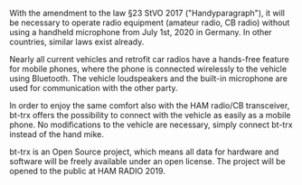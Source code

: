 With the amendment to the law §23 StVO 2017 ("Handyparagraph"), it will be necessary
to operate radio equipment (amateur radio, CB radio) without using a handheld microphone
from July 1st, 2020 in Germany. In other countries, similar laws exist already.

Nearly all current vehicles and retrofit car radios have a hands-free feature
for mobile phones, where the phone is connected wirelessly to the vehicle using
Bluetooth. The vehicle loudspeakers and the built-in microphone are used for
communication with the other party.

In order to enjoy the same comfort also with the HAM radio/CB transceiver,
bt-trx offers the possibility to connect with the vehicle as easily as a mobile phone.
No modifications to the vehicle are necessary, simply connect bt-trx instead of
the hand mike.

bt-trx is an Open Source project, which means all data for hardware and
software will be freely available under an open license.
The project will be opened to the public at HAM RADIO 2019.
